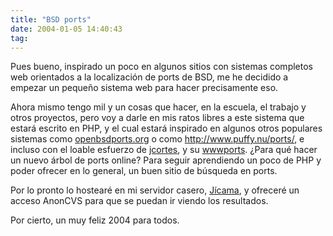 ```yaml
---
title: "BSD ports"
date: 2004-01-05 14:40:43
tag: 
---
```

<p>Pues bueno, inspirado un poco en algunos sitios con sistemas completos web orientados a la localización de ports de BSD, me he decidido a empezar un pequeño sistema web para hacer precisamente eso.</p>

<p>Ahora mismo tengo mil y un cosas que hacer, en la escuela, el trabajo y otros proyectos, pero voy a darle en mis ratos libres a este sistema que estará escrito en PHP, y el cual estará inspirado en algunos otros populares sistemas como <a href="http://web.archive.org/web/20040128181544/http://www.openbsdports.org/">openbsdports.org</a> o como <a href="http://web.archive.org/web/20040128181544/http://www.puffy.nu/ports/"><a href="http://www.puffy.nu/ports/">http://www.puffy.nu/ports/</a></a>, e incluso con el loable esfuerzo de <a href="http://web.archive.org/web/20040128181544/http://www.bsdcoders.org/%7Ejcortes">jcortes</a>, y su <a href="http://web.archive.org/web/20040128181544/http://www.bsdcoders.org/%7Ejcortes/es/wwwports.html">wwwports</a>. ¿Para qué hacer un nuevo árbol de ports online? Para seguir aprendiendo un poco de PHP y poder ofrecer en lo general, un buen sitio de búsqueda en ports.</p>

<p>Por lo pronto lo hostearé en mi servidor casero, <a href="http://web.archive.org/web/20040128181544/http://www.mexska.org/">Jícama</a>, y ofreceré un acceso AnonCVS para que se puedan ir viendo los resultados.</p>

<p>Por cierto, un muy feliz 2004 para todos.</p>
